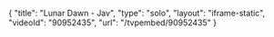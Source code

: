 {
    "title": "Lunar Dawn - Jav",
    "type": "solo",
    "layout": "iframe-static",
    "videoId": "90952435",
    "url": "\/tvpembed\/90952435"
}